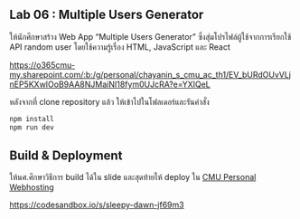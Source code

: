 ## Lab 06 : Multiple Users Generator

ให้นักศึกษาสร้าง Web App “Multiple Users Generator” ซึ่งสุ่มโปรไฟล์ผู้ใช้จากการเรียกใช้ API random user โดยใช้ความรู้เรื่อง HTML, JavaScript และ React

https://o365cmu-my.sharepoint.com/:b:/g/personal/chayanin_s_cmu_ac_th1/EV_bURdOUvVLjnEP5KXwIOoB9AA8NJMaiNI18fym0UJcRA?e=YXIQeL

หลังจากที่ clone repository แล้ว ให้เข้าไปในโฟลเดอร์และรันคำสั่ง

```bash
npm install
npm run dev
```

## Build & Deployment

ให้นศ.ศึกษาวิธีการ build ได้ใน slide
และสุดท้ายให้ deploy ใน [CMU Personal Webhosting](https://register-myweb.cmu.ac.th/)

https://codesandbox.io/s/sleepy-dawn-jf69m3
